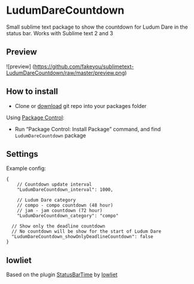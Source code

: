 LudumDareCountdown
==============================

Small sublime text package to show the countdown for Ludum Dare in the status bar.
Works with Sublime text 2 and 3

## Preview

![preview] (https://github.com/fakeyou/sublimetext-LudumDareCountdown/raw/master/preview.png)

## How to install

 - Clone or [download](https://github.com/fakeyou/sublimetext-LudumDareCountdown/archive/master.zip) git repo into your packages folder

Using [Package Control](http://wbond.net/sublime_packages/package_control):

 - Run “Package Control: Install Package” command, and find `LudumDareCountdown` package

## Settings

Example config:

```
{
	// Countdown update interval
	"LudumDareCountdown_interval": 1000,

	// Ludum Dare category
	// compo - compo countdown (48 hour)
	// jam - jam countdown (72 hour)
	"LudumDareCountdown_category": "compo"

  // Show only the deadline countdown
  // No countdown will be show for the start of Ludum Dare
  "LudumDareCountdown_showOnlyDeadlineCountdown": false
}
```

## lowliet

Based on the plugin [StatusBarTime](https://github.com/lowliet/sublimetext-StatusBarTime) by [lowliet](https://github.com/lowliet)
